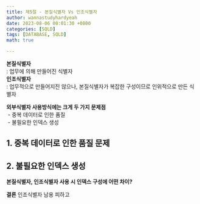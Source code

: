 ```yaml
---
title: 제5절 - 본질식별자 Vs 인조식별자
author: wannastudyhardyeah
date: 2023-08-06 00:01:30 +0800
categories: [SQLD]
tags: [DATABASE, SQLD]
math: true

---
```

<b>본질식별자</b><br>
\: 업무에 의해 만들어진 식별자<br>
<b>인조식별자</b><br>
\: 업무적으로 만들어지진 않으나, 본질식별자가 복잡한 구성이므로 인위적으로 만든 식별자<br>


<b>외부식별자 사용방식에는 크게 두 가지 문제점</b><br>
&nbsp;\- 중복 데이터로 인한 품질<br>
&nbsp;\- 불필요한 인덱스 생성<br>

<h2>1. 중복 데이터로 인한 품질 문제</h2>


<h2>2. 불필요한 인덱스 생성</h2>
<b>본질식별자, 인조식별자 사용 시 인덱스 구성에 어떤 차이?</b><br>


<b>결론</b>
인조식별자 남용 피하고